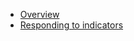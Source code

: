 * [Overview](index.md)
* [Responding to indicators](responding.md)
<!--* [Section 3: Specific question types](questions.md)-->